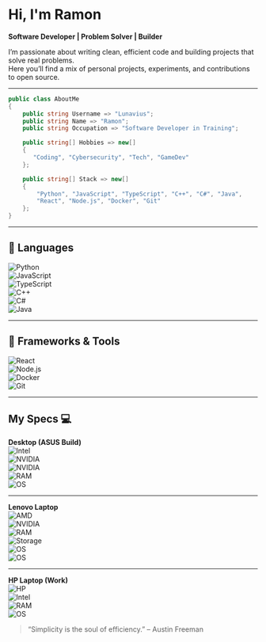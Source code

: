 # Hi, I'm Ramon

**Software Developer | Problem Solver | Builder**

I’m passionate about writing clean, efficient code and building projects that solve real problems.  
Here you’ll find a mix of personal projects, experiments, and contributions to open source.  

---
```csharp
public class AboutMe
{
    public string Username => "Lunavius";
    public string Name => "Ramon";
    public string Occupation => "Software Developer in Training";

    public string[] Hobbies => new[]
    {
       "Coding", "Cybersecurity", "Tech", "GameDev"
    };

    public string[] Stack => new[]
    {
        "Python", "JavaScript", "TypeScript", "C++", "C#", "Java",
        "React", "Node.js", "Docker", "Git"
    };
}
```

---

## 🔹 Languages
![Python](https://img.shields.io/badge/Python-333?style=flat&logo=python)  
![JavaScript](https://img.shields.io/badge/JavaScript-333?style=flat&logo=javascript)  
![TypeScript](https://img.shields.io/badge/TypeScript-333?style=flat&logo=typescript)  
![C++](https://img.shields.io/badge/C++-333?style=flat&logo=cplusplus)  
![C#](https://img.shields.io/badge/C%23-333?style=flat&logo=csharp)  
![Java](https://img.shields.io/badge/Java-333?style=flat&logo=java)  

---

## 🔹 Frameworks & Tools
![React](https://img.shields.io/badge/React-333?style=flat&logo=react)  
![Node.js](https://img.shields.io/badge/Node.js-333?style=flat&logo=node.js)  
![Docker](https://img.shields.io/badge/Docker-333?style=flat&logo=docker)  
![Git](https://img.shields.io/badge/Git-333?style=flat&logo=git)  

---

## My Specs 💻

**Desktop (ASUS Build)**  
![Intel](https://img.shields.io/badge/Intel-Core_i5_14600KF-0071C5?style=flat&logo=intel)  
![NVIDIA](https://img.shields.io/badge/NVIDIA-RTX_4060-76B900?style=flat&logo=nvidia)  
![NVIDIA](https://img.shields.io/badge/NVIDIA-GTX_1660_SUPER-76B900?style=flat&logo=nvidia)  
![RAM](https://img.shields.io/badge/RAM-32GB-333?style=flat)  
![OS](https://img.shields.io/badge/Windows-11_Pro-0078D6?style=flat&logo=windows)  

---

**Lenovo Laptop**  
![AMD](https://img.shields.io/badge/AMD-Ryzen_7_7435HS-ED1C24?style=flat&logo=amd)  
![NVIDIA](https://img.shields.io/badge/NVIDIA-RTX_4060-76B900?style=flat&logo=nvidia)  
![RAM](https://img.shields.io/badge/RAM-16GB-333?style=flat)  
![Storage](https://img.shields.io/badge/Storage-1TB-333?style=flat)  
![OS](https://img.shields.io/badge/Windows-11-0078D6?style=flat&logo=windows)  
![OS](https://img.shields.io/badge/Ubuntu-Dual_Boot-E95420?style=flat&logo=ubuntu)  

---

**HP Laptop (Work)**  
![HP](https://img.shields.io/badge/HP-Work_Laptop-0096D6?style=flat&logo=hp)  
![Intel](https://img.shields.io/badge/Intel-Core_i5_1245U-0071C5?style=flat&logo=intel)  
![RAM](https://img.shields.io/badge/RAM-32GB-333?style=flat)  
![OS](https://img.shields.io/badge/Windows-11-0078D6?style=flat&logo=windows)


> “Simplicity is the soul of efficiency.” – Austin Freeman
